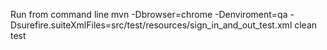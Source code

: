 Run from command line
mvn -Dbrowser=chrome -Denviroment=qa -Dsurefire.suiteXmlFiles=src/test/resources/sign_in_and_out_test.xml clean test
